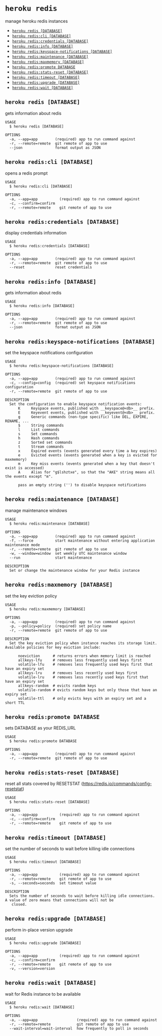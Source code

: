 `heroku redis`
==============

manage heroku redis instances

* [`heroku redis [DATABASE]`](#heroku-redis-database)
* [`heroku redis:cli [DATABASE]`](#heroku-rediscli-database)
* [`heroku redis:credentials [DATABASE]`](#heroku-rediscredentials-database)
* [`heroku redis:info [DATABASE]`](#heroku-redisinfo-database)
* [`heroku redis:keyspace-notifications [DATABASE]`](#heroku-rediskeyspace-notifications-database)
* [`heroku redis:maintenance [DATABASE]`](#heroku-redismaintenance-database)
* [`heroku redis:maxmemory [DATABASE]`](#heroku-redismaxmemory-database)
* [`heroku redis:promote DATABASE`](#heroku-redispromote-database)
* [`heroku redis:stats-reset [DATABASE]`](#heroku-redisstats-reset-database)
* [`heroku redis:timeout [DATABASE]`](#heroku-redistimeout-database)
* [`heroku redis:upgrade [DATABASE]`](#heroku-redisupgrade-database)
* [`heroku redis:wait [DATABASE]`](#heroku-rediswait-database)

## `heroku redis [DATABASE]`

gets information about redis

```
USAGE
  $ heroku redis [DATABASE]

OPTIONS
  -a, --app=app        (required) app to run command against
  -r, --remote=remote  git remote of app to use
  --json               format output as JSON
```

## `heroku redis:cli [DATABASE]`

opens a redis prompt

```
USAGE
  $ heroku redis:cli [DATABASE]

OPTIONS
  -a, --app=app          (required) app to run command against
  -c, --confirm=confirm
  -r, --remote=remote    git remote of app to use
```

## `heroku redis:credentials [DATABASE]`

display credentials information

```
USAGE
  $ heroku redis:credentials [DATABASE]

OPTIONS
  -a, --app=app        (required) app to run command against
  -r, --remote=remote  git remote of app to use
  --reset              reset credentials
```

## `heroku redis:info [DATABASE]`

gets information about redis

```
USAGE
  $ heroku redis:info [DATABASE]

OPTIONS
  -a, --app=app        (required) app to run command against
  -r, --remote=remote  git remote of app to use
  --json               format output as JSON
```

## `heroku redis:keyspace-notifications [DATABASE]`

set the keyspace notifications configuration

```
USAGE
  $ heroku redis:keyspace-notifications [DATABASE]

OPTIONS
  -a, --app=app        (required) app to run command against
  -c, --config=config  (required) set keyspace notifications configuration
  -r, --remote=remote  git remote of app to use

DESCRIPTION
  Set the configuration to enable keyspace notification events:
      K     Keyspace events, published with __keyspace@<db>__ prefix.
      E     Keyevent events, published with __keyevent@<db>__ prefix.
      g     Generic commands (non-type specific) like DEL, EXPIRE, RENAME, ...
      $     String commands
      l     List commands
      s     Set commands
      h     Hash commands
      z     Sorted set commands
      t     Stream commands
      x     Expired events (events generated every time a key expires)
      e     Evicted events (events generated when a key is evicted for maxmemory)
      m     Key miss events (events generated when a key that doesn't exist is accessed)
      A     Alias for "g$lshztxe", so that the "AKE" string means all the events except "m".

      pass an empty string ('') to disable keyspace notifications
```

## `heroku redis:maintenance [DATABASE]`

manage maintenance windows

```
USAGE
  $ heroku redis:maintenance [DATABASE]

OPTIONS
  -a, --app=app        (required) app to run command against
  -f, --force          start maintenance without entering application maintenance mode
  -r, --remote=remote  git remote of app to use
  -w, --window=window  set weekly UTC maintenance window
  --run                start maintenance

DESCRIPTION
  Set or change the maintenance window for your Redis instance
```

## `heroku redis:maxmemory [DATABASE]`

set the key eviction policy

```
USAGE
  $ heroku redis:maxmemory [DATABASE]

OPTIONS
  -a, --app=app        (required) app to run command against
  -p, --policy=policy  (required) set policy name
  -r, --remote=remote  git remote of app to use

DESCRIPTION
  Set the key eviction policy when instance reaches its storage limit. Available policies for key eviction include:

      noeviction      # returns errors when memory limit is reached
      allkeys-lfu     # removes less frequently used keys first
      volatile-lfu    # removes less frequently used keys first that have an expiry set
      allkeys-lru     # removes less recently used keys first
      volatile-lru    # removes less recently used keys first that have an expiry set
      allkeys-random  # evicts random keys
      volatile-random # evicts random keys but only those that have an expiry set
      volatile-ttl    # only evicts keys with an expiry set and a short TTL
```

## `heroku redis:promote DATABASE`

sets DATABASE as your REDIS_URL

```
USAGE
  $ heroku redis:promote DATABASE

OPTIONS
  -a, --app=app        (required) app to run command against
  -r, --remote=remote  git remote of app to use
```

## `heroku redis:stats-reset [DATABASE]`

reset all stats covered by RESETSTAT (https://redis.io/commands/config-resetstat)

```
USAGE
  $ heroku redis:stats-reset [DATABASE]

OPTIONS
  -a, --app=app          (required) app to run command against
  -c, --confirm=confirm
  -r, --remote=remote    git remote of app to use
```

## `heroku redis:timeout [DATABASE]`

set the number of seconds to wait before killing idle connections

```
USAGE
  $ heroku redis:timeout [DATABASE]

OPTIONS
  -a, --app=app          (required) app to run command against
  -r, --remote=remote    git remote of app to use
  -s, --seconds=seconds  set timeout value

DESCRIPTION
  Sets the number of seconds to wait before killing idle connections. A value of zero means that connections will not be
   closed.
```

## `heroku redis:upgrade [DATABASE]`

perform in-place version upgrade

```
USAGE
  $ heroku redis:upgrade [DATABASE]

OPTIONS
  -a, --app=app          (required) app to run command against
  -c, --confirm=confirm
  -r, --remote=remote    git remote of app to use
  -v, --version=version
```

## `heroku redis:wait [DATABASE]`

wait for Redis instance to be available

```
USAGE
  $ heroku redis:wait [DATABASE]

OPTIONS
  -a, --app=app                  (required) app to run command against
  -r, --remote=remote            git remote of app to use
  --wait-interval=wait-interval  how frequently to poll in seconds
```
